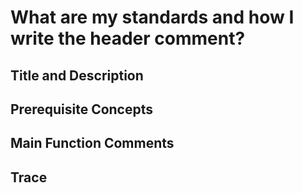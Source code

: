 # What are my standards and how I write the header comment?

## Title and Description
## Prerequisite Concepts
## Main Function Comments
## Trace 
